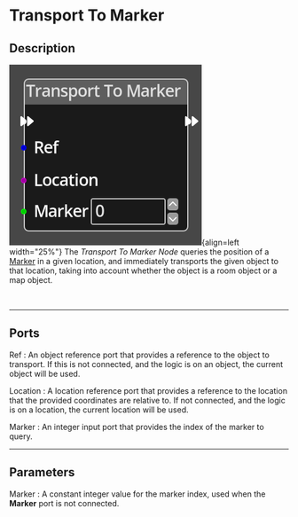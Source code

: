 
# Transport To Marker

## Description

![Transport To Marker Node](../../assets/nodes/transport_to_marker.png){align=left width="25%"}
The *Transport To Marker Node* queries the position of a 
[Marker](../../introduction/terminology.md#rooms) in a given location, and immediately
transports the given object to that location, taking into account whether the object is
a room object or a map object.

<br style="clear:left"/>
  
-------

## Ports

Ref 
: An object reference port that provides a reference to the object to transport.
  If this is not connected, and the logic is on an object, the current object will be
  used.

Location 
: A location reference port that provides a reference to the location that the
  provided coordinates are relative to. If not connected, and the logic is on
  a location, the current location will be used.

Marker
: An integer input port that provides the index of the marker to query.


-------

## Parameters

Marker 
: A constant integer value for the marker index, used when the __Marker__ port is not
  connected.


